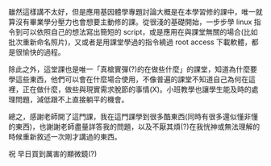 雖然這樣講不太好，但是應用基因體學專題討論大概是在本學習修的課中，唯一就算沒有畢業學分壓力也會想要主動修的課。從很淺的基礎開始，一步步學 linux 指令到可以依照自己的想法寫出簡短的 script，或是應用在與課堂無關的場合(比如批次重新命名照片)，又或者是用課堂學過的指令繞過 root access 下載軟體，都是很愉快的過程。

除此之外，這堂課也是唯一「真槍實彈(?)的在做些什麼」的課堂，知道為什麼要學這些東西，他們可以會在什麼場合使用，不像普遍的課堂不知道自己為何在這裡，正在做什麼，做些與現實需求脫節的事情(X)。小班教學也讓學生能及時的處理問題，減低跟不上直接躺平的機會。

總之，感謝老師開了這門課，我在這門課學到很多酷東西(同時有很多還似懂非懂的東西)，也謝謝老師盡量詳答我的問題，以及不厭其煩(?)在我恍神或無法理解的時候重新敘述一次剛才講過的東西。

祝 早日買到厲害的顯微鏡(?)